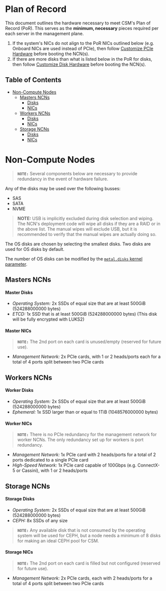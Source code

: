 # Plan of Record

This document outlines the hardware necessary to meet CSM's Plan of Record (PoR). This serves as the **minimum, necessary** pieces required per each server in the management plane.

1. If the system's NICs do not align to the PoR NICs outlined below (e.g. Onboard NICs are used instead of PCIe), then follow [Customize PCIe Hardware](../operations/node_management/customize_pcie_hardware.md) before booting the NCN(s).
1. If there are more disks than what is listed below in the PoR for disks, then follow [Customize Disk Hardware](../operations/node_management/customize_disk_hardware.md) before booting the NCN(s).

## Table of Contents

* [Non-Compute Nodes](#non-compute-nodes)
    * [Masters NCNs](#masters-ncns)
        * [Disks](#master-disks)
        * [NICs](#master-nics)
    * [Workers NCNs](#workers-ncns)
        * [Disks](#worker-disks)
        * [NICs](#worker-nics)
    * [Storage NCNs](#storage-ncns)
        * [Disks](#storage-disks)
        * [NICs](#storage-nics)


<a name="non-compute-nodes"></a>
# Non-Compute Nodes

> **`NOTE:`** Several components below are necessary to provide redundancy in the event of hardware failure.

Any of the disks may be used over the following busses:
- SAS
- SATA
- NVME

> **NOTE:** USB is implicitly excluded during disk selection and wiping. The NCN's deployment code will wipe all disks if they are a RAID or in the above list.
> The manual wipes will exclude USB, but it is recommended to verify that the manual wipes are actually doing so.

The OS disks are chosen by selecting the smallest disks. Two disks are used for OS disks by default.

The number of OS disks can be modified by the [`metal.disks` kernel parameter](https://github.com/Cray-HPE/dracut-metal-mdsquash/blob/main/README.md#metaldisks).

<a name="masters-ncns"></a>
## Masters NCNs

<a name="master-disks"></a>
#### Master Disks

- _Operating System:_ 2x SSDs of equal size that are at least 500GiB (524288000000 bytes)
- _ETCD:_ 1x SSD that is at least 500GiB (524288000000 bytes) (This disk will be fully encrypted with LUKS2)

<a name="master-nics"></a>
#### Master NICs

> **`NOTE:`** The 2nd port on each card is unused/empty (reserved for future use).

- _Management Network:_ 2x PCIe cards, with 1 or 2 heads/ports each for a total of 4 ports split between two PCIe cards

<a name="workers-ncns"></a>
## Workers NCNs

<a name="worker-disks"></a>
#### Worker Disks

- _Operating System:_ 2x SSDs of equal size that are at least 500GiB (524288000000 bytes)
- _Ephemeral:_ 1x SSD larger than or equal to 1TiB (1048576000000 bytes)

<a name="worker-nics"></a>
#### Worker NICs

> **`NOTE:`** There is no PCIe redundancy for the management network for worker NCNs. The only redundancy set up for workers is port redundancy.

- _Management Network:_ 1x PCIe card with 2 heads/ports for a total of 2 ports dedicated to a single PCIe card
- _High-Speed Network:_ 1x PCIe card capable of 100Gbps (e.g. ConnectX-5 or Cassini), with 1 or 2 heads/ports

<a name="storage-ncns"></a>
## Storage NCNs

<a name="storage-disks"></a>
#### Storage Disks

- _Operating System:_ 2x SSDs of equal size that are at least 500GiB (524288000000 bytes)
- _CEPH:_ 8x SSDs of any size

> **`NOTE:`** Any available disk that is not consumed by the operating system will be used for CEPH, but a node needs a minimum of 8 disks for making an ideal CEPH pool for CSM.

<a name="storage-nics"></a>
#### Storage NICs

> **`NOTE:`** The 2nd port on each card is filled but not configured (reserved for future use).

- _Management Network:_ 2x PCIe cards, each with 2 heads/ports for a total of 4 ports split between two PCIe cards
